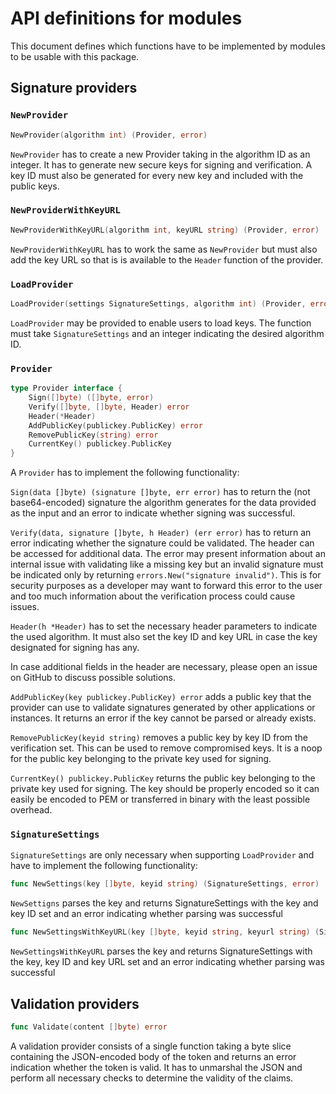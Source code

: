 API definitions for modules
===========================

This document defines which functions have to be implemented by modules to be usable with this package.

Signature providers
-------------------

### `NewProvider`

```go
NewProvider(algorithm int) (Provider, error)
```

`NewProvider` has to create a new Provider taking in the algorithm ID as an integer.
It has to generate new secure keys for signing and verification.
A key ID must also be generated for every new key and included with the public keys.

### `NewProviderWithKeyURL`

```go
NewProviderWithKeyURL(algorithm int, keyURL string) (Provider, error)
```

`NewProviderWithKeyURL` has to work the same as `NewProvider` but must also add the key URL so that is is available to the `Header` function of the provider.

### `LoadProvider`

```go
LoadProvider(settings SignatureSettings, algorithm int) (Provider, error)
```

`LoadProvider` may be provided to enable users to load keys.
The function must take `SignatureSettings` and an integer indicating the desired algorithm ID.

### `Provider`

```go
type Provider interface {
	Sign([]byte) ([]byte, error)
	Verify([]byte, []byte, Header) error
	Header(*Header)
	AddPublicKey(publickey.PublicKey) error
	RemovePublicKey(string) error
	CurrentKey() publickey.PublicKey
}
```

A `Provider` has to implement the following functionality:

`Sign(data []byte) (signature []byte, err error)` has to return the (not base64-encoded) signature the algorithm generates for the data provided as the input and an error to indicate whether signing was successful.

`Verify(data, signature []byte, h Header) (err error)` has to return an error indicating whether the signature could be validated. The header can be accessed for additional data. The error may present information about an internal issue with validating like a missing key but an invalid signature must be indicated only by returning `errors.New("signature invalid")`. This is for security purposes as a developer may want to forward this error to the user and too much information about the verification process could cause issues.

`Header(h *Header)` has to set the necessary header parameters to indicate the used algorithm. It must also set the key ID and key URL in case the key designated for signing has any.

In case additional fields in the header are necessary, please open an issue on GitHub to discuss possible solutions.

`AddPublicKey(key publickey.PublicKey) error` adds a public key that the provider can use to validate signatures generated by other applications or instances. It returns an error if the key cannot be parsed or already exists.

`RemovePublicKey(keyid string)` removes a public key by key ID from the verification set. This can be used to remove compromised keys. It is a noop for the public key belonging to the private key used for signing.

`CurrentKey() publickey.PublicKey` returns the public key belonging to the private key used for signing. The key should be properly encoded so it can easily be encoded to PEM or transferred in binary with the least possible overhead.

### `SignatureSettings`

`SignatureSettings` are only necessary when supporting `LoadProvider` and have to implement the following functionality:

```go
func NewSettings(key []byte, keyid string) (SignatureSettings, error)
```

`NewSettigns` parses the key and returns SignatureSettings with the key and key ID set and an error indicating whether parsing was successful

```go
func NewSettingsWithKeyURL(key []byte, keyid string, keyurl string) (SignatureSettings, error)
```

`NewSettingsWithKeyURL` parses the key and returns SignatureSettings with the key, key ID and key URL set and an error indicating whether parsing was successful

Validation providers
--------------------

```go
func Validate(content []byte) error
```

A validation provider consists of a single function taking a byte slice containing the JSON-encoded body of the token and returns an error indication whether the token is valid. It has to unmarshal the JSON and perform all necessary checks to determine the validity of the claims.